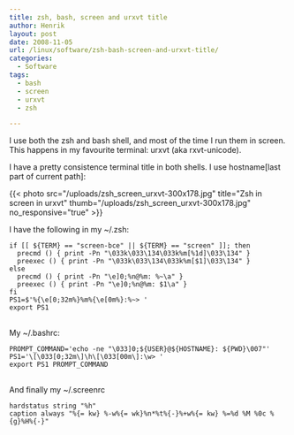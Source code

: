 ```yaml
---
title: zsh, bash, screen and urxvt title
author: Henrik
layout: post
date: 2008-11-05
url: /linux/software/zsh-bash-screen-and-urxvt-title/
categories:
  - Software
tags:
  - bash
  - screen
  - urxvt
  - zsh

---
```

I use both the zsh and bash shell, and most of the time I run them in screen. This happens in my favourite terminal: urxvt (aka rxvt-unicode).
<!--more-->

I have a pretty consistence terminal title in both shells. I use hostname[last part of current path]:

{{< photo src="/uploads/zsh_screen_urxvt-300x178.jpg" title="Zsh in screen in urxvt" thumb="/uploads/zsh_screen_urxvt-300x178.jpg" no_responsive="true" >}}

I have the following in my ~/.zsh:


<pre>
<code class="language-bash">if [[ ${TERM} == "screen-bce" || ${TERM} == "screen" ]]; then
  precmd () { print -Pn "\033k\033\134\033k%m[%1d]\033\134" }
  preexec () { print -Pn "\033k\033\134\033k%m[$1]\033\134" }
else
  precmd () { print -Pn "\e]0;%n@%m: %~\a" }
  preexec () { print -Pn "\e]0;%n@%m: $1\a" }
fi
PS1=$'%{\e[0;32m%}%m%{\e[0m%}:%~&gt; '
export PS1
</code>
</pre>

My ~/.bashrc:

<pre>
<code class="language-bash">PROMPT_COMMAND='echo -ne "\033]0;${USER}@${HOSTNAME}: ${PWD}\007"'
PS1='\[\033[0;32m\]\h\[\033[00m\]:\w&gt; '
export PS1 PROMPT_COMMAND
</code>
</pre>

And finally my ~/.screenrc

<pre>
<code class="language-bash">hardstatus string "%h"
caption always "%{= kw} %-w%{= wk}%n*%t%{-}%+w%{= kw} %=%d %M %0c %{g}%H%{-}"
</code>
</pre>
